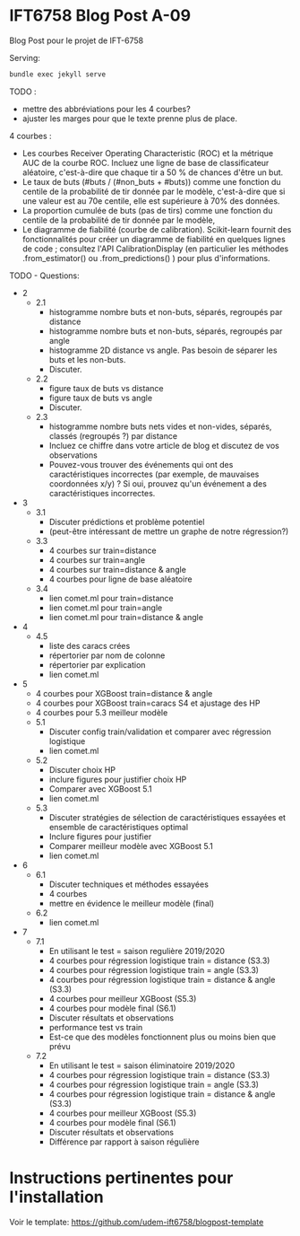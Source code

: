 # IFT6758 Blog Post A-09

Blog Post pour le projet de IFT-6758

Serving:
```bash
bundle exec jekyll serve
```
TODO :
- mettre des abbréviations pour les 4 courbes?
- ajuster les marges pour que le texte prenne plus de place.

4 courbes :
  - Les courbes Receiver Operating Characteristic (ROC) et la métrique AUC de la courbe ROC. Incluez une ligne de base de classificateur aléatoire, c'est-à-dire que chaque tir a 50 % de chances d'être un but.
  - Le taux de buts (#buts / (#non_buts + #buts)) comme une fonction du centile de la probabilité de tir donnée par le modèle, c'est-à-dire que si une valeur est au 70e centile, elle est supérieure à 70% des données.
  - La proportion cumulée de buts (pas de tirs) comme une fonction du centile de la probabilité de tir donnée par le modèle,
  - Le diagramme de fiabilité (courbe de calibration). Scikit-learn fournit des fonctionnalités pour créer un diagramme de fiabilité en quelques lignes de code ; consultez l'API CalibrationDisplay (en particulier les méthodes .from_estimator() ou .from_predictions() ) pour plus d'informations.

TODO - Questions:
  - 2
    - 2.1
      -	histogramme nombre buts et non-buts, séparés, regroupés par distance
      - histogramme nombre buts et non-buts, séparés, regroupés par angle
      -	histogramme 2D distance vs angle. Pas besoin de séparer les buts et les non-buts.
      - Discuter.
    - 2.2
      - figure taux de buts vs distance
      - figure taux de buts vs angle
      - Discuter.
    - 2.3
      - histogramme nombre buts nets vides et non-vides, séparés, classés (regroupés ?) par distance
      - Incluez ce chiffre dans votre article de blog et discutez de vos observations
      - Pouvez-vous trouver des événements qui ont des caractéristiques incorrectes (par exemple, de mauvaises coordonnées x/y) ? Si oui, prouvez qu'un événement a des caractéristiques incorrectes.
  - 3
    - 3.1
      - Discuter prédictions et problème potentiel
      - (peut-être intéressant de mettre un graphe de notre régression?)
    - 3.3
      - 4 courbes sur train=distance
      - 4 courbes sur train=angle
      - 4 courbes sur train=distance & angle
      - 4 courbes pour ligne de base aléatoire
    - 3.4
      - lien comet.ml pour train=distance
      - lien comet.ml pour train=angle
      - lien comet.ml pour train=distance & angle
  - 4
    - 4.5
      - liste des caracs crées
      - répertorier par nom de colonne
      - répertorier par explication
      - lien comet.ml
  - 5
    - 4 courbes pour XGBoost train=distance & angle
    - 4 courbes pour XGBoost train=caracs S4 et ajustage des HP
    - 4 courbes pour 5.3 meilleur modèle
    - 5.1
      - Discuter config train/validation et comparer avec régression logistique
      - lien comet.ml
    - 5.2
      - Discuter choix HP
      - inclure figures pour justifier choix HP
      - Comparer avec XGBoost 5.1
      - lien comet.ml
    - 5.3
      - Discuter stratégies de sélection de caractéristiques essayées et ensemble de caractéristiques optimal
      - Inclure figures pour justifier
      - Comparer meilleur modèle avec XGBoost 5.1
      - lien comet.ml
  - 6
    - 6.1
      - Discuter techniques et méthodes essayées
      - 4 courbes
      - mettre en évidence le meilleur modèle (final)
    - 6.2
      - lien comet.ml
  - 7
    - 7.1
      - En utilisant le test = saison regulière 2019/2020
      - 4 courbes pour régression logistique train = distance (S3.3)
      - 4 courbes pour régression logistique train = angle (S3.3)
      - 4 courbes pour régression logistique train = distance & angle (S3.3)
      - 4 courbes pour meilleur XGBoost (S5.3)
      - 4 courbes pour modèle final (S6.1)
      - Discuter résultats et observations
      - performance test vs train
      - Est-ce que des modèles fonctionnent plus ou moins bien que prévu
    - 7.2
      - En utilisant le test = saison éliminatoire 2019/2020
      - 4 courbes pour régression logistique train = distance (S3.3)
      - 4 courbes pour régression logistique train = angle (S3.3)
      - 4 courbes pour régression logistique train = distance & angle (S3.3)
      - 4 courbes pour meilleur XGBoost (S5.3)
      - 4 courbes pour modèle final (S6.1)
      - Discuter résultats et observations
      - Différence par rapport à saison régulière

# Instructions pertinentes pour l'installation
Voir le template: https://github.com/udem-ift6758/blogpost-template
